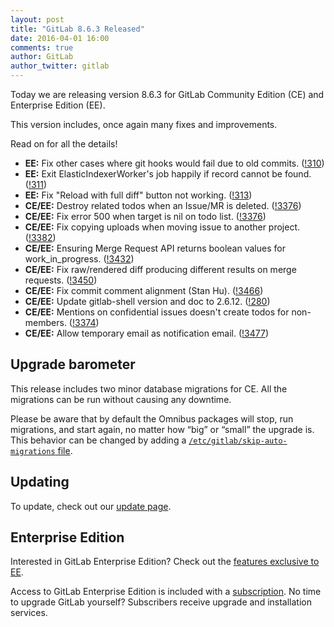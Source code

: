 ```yaml
---
layout: post
title: "GitLab 8.6.3 Released"
date: 2016-04-01 16:00
comments: true
author: GitLab
author_twitter: gitlab
---
```


Today we are releasing version 8.6.3 for GitLab Community Edition (CE) and
Enterprise Edition (EE).

This version includes, once again many fixes and improvements.

Read on for all the details!

<!-- more -->

- **EE:** Fix other cases where git hooks would fail due to old commits. ([!310])
- **EE:** Exit ElasticIndexerWorker's job happily if record cannot be found. ([!311])
- **EE:** Fix "Reload with full diff" button not working. ([!313])
- **CE/EE:** Destroy related todos when an Issue/MR is deleted. ([!3376])
- **CE/EE:** Fix error 500 when target is nil on todo list. ([!3376])
- **CE/EE:** Fix copying uploads when moving issue to another project. ([!3382])
- **CE/EE:** Ensuring Merge Request API returns boolean values for work_in_progress. ([!3432])
- **CE/EE:** Fix raw/rendered diff producing different results on merge requests. ([!3450])
- **CE/EE:** Fix commit comment alignment (Stan Hu). ([!3466])
- **CE/EE:** Update gitlab-shell version and doc to 2.6.12. ([!280])
- **CE/EE:** Mentions on confidential issues doesn't create todos for non-members. ([!3374])
- **CE/EE:** Allow temporary email as notification email. ([!3477])

[!280]: https://gitlab.com/gitlab-org/gitlab-ee/merge_requests/280
[!310]: https://gitlab.com/gitlab-org/gitlab-ee/merge_requests/310
[!311]: https://gitlab.com/gitlab-org/gitlab-ee/merge_requests/311
[!313]: https://gitlab.com/gitlab-org/gitlab-ee/merge_requests/313

[!3376]: https://gitlab.com/gitlab-org/gitlab-ce/merge_requests/3376
[!3376]: https://gitlab.com/gitlab-org/gitlab-ce/merge_requests/3376
[!3382]: https://gitlab.com/gitlab-org/gitlab-ce/merge_requests/3382
[!3432]: https://gitlab.com/gitlab-org/gitlab-ce/merge_requests/3432
[!3450]: https://gitlab.com/gitlab-org/gitlab-ce/merge_requests/3450
[!3466]: https://gitlab.com/gitlab-org/gitlab-ce/merge_requests/3466
[!3374]: https://gitlab.com/gitlab-org/gitlab-ce/merge_requests/3374
[!3477]: https://gitlab.com/gitlab-org/gitlab-ce/merge_requests/3477

## Upgrade barometer

This release includes two minor database migrations for CE. All the migrations
can be run without causing any downtime.

Please be aware that by default the Omnibus packages will stop, run migrations,
and start again, no matter how “big” or “small” the upgrade is. This behavior
can be changed by adding a [`/etc/gitlab/skip-auto-migrations`
file](http://doc.gitlab.com/omnibus/update/README.html).

## Updating

To update, check out our [update page](https://about.gitlab.com/update).

## Enterprise Edition

Interested in GitLab Enterprise Edition? Check out the [features exclusive to
EE](https://about.gitlab.com/features/#enterprise).

Access to GitLab Enterprise Edition is included with a [subscription](https://about.gitlab.com/pricing/).
No time to upgrade GitLab yourself? Subscribers receive upgrade and installation
services.
